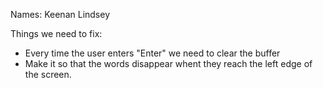 Names: Keenan Lindsey

Things we need to fix:
*  Every time the user enters "Enter" we need to clear the buffer
*  Make it so that the words disappear whent they reach the left edge of the screen.